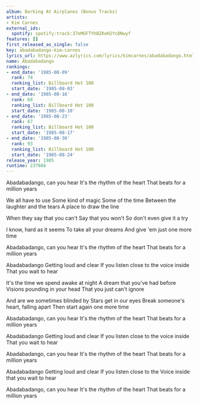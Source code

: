 ```yaml
---
album: Barking At Airplanes (Bonus Tracks)
artists:
- Kim Carnes
external_ids:
  spotify: spotify:track:37eMGFTYhBZKeH2YcDNwyf
features: []
first_released_as_single: false
key: abadabadango-kim-carnes
lyrics_url: https://www.azlyrics.com/lyrics/kimcarnes/abadabadango.html
name: Abadabadango
rankings:
- end_date: '1985-08-09'
  rank: 74
  ranking_list: Billboard Hot 100
  start_date: '1985-08-03'
- end_date: '1985-08-16'
  rank: 68
  ranking_list: Billboard Hot 100
  start_date: '1985-08-10'
- end_date: '1985-08-23'
  rank: 67
  ranking_list: Billboard Hot 100
  start_date: '1985-08-17'
- end_date: '1985-08-30'
  rank: 93
  ranking_list: Billboard Hot 100
  start_date: '1985-08-24'
release_year: 1985
runtime: 237666
---
```

Abadabadango, can you hear
It's the rhythm of the heart
That beats for a million years

We all have to use
Some kind of magic
Some of the time
Between the laughter and the tears
A place to draw the line

When they say that you can't
Say that you won't
So don't even give it a try

I know, hard as it seems
To take all your dreams
And give 'em just one more time

Abadabadango, can you hear
It's the rhythm of the heart
That beats for a million years

Abadabadango
Getting loud and clear
If you listen close to the voice inside
That you wait to hear

It's the time we spend awake at night
A dream that you've had before
Visions pounding in your head
That you just can't ignore

And are we sometimes blinded by
Stars get in our eyes
Break someone's heart, falling apart
Then start again one more time

Abadabadango, can you hear
It's the rhythm of the heart
That beats for a million years

Abadabadango
Getting loud and clear
If you listen close to the voice inside
That you wait to hear

Abadabadango, can you hear
It's the rhythm of the heart
That beats for a million years

Abadabadango
Getting loud and clear
If you listen close to the
Voice inside that you wait to hear

Abadabadango, can you hear
It's the rhythm of the heart
That beats for a million years
